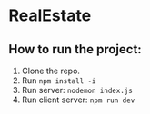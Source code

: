 # RealEstate

## How to run the project:

1. Clone the repo.
2. Run `npm install -i`
3. Run server: `nodemon index.js`
4. Run client server: `npm run dev`
